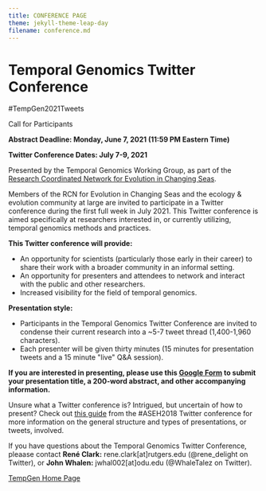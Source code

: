 ```yaml
---
title: CONFERENCE PAGE
theme: jekyll-theme-leap-day
filename: conference.md
---
```


# Temporal Genomics Twitter Conference 

#TempGen2021Tweets 

Call for Participants 

**Abstract Deadline: Monday, June 7, 2021 (11:59 PM Eastern Time)** 

**Twitter Conference Dates: July 7-9, 2021** 

Presented by the Temporal Genomics Working Group, as part of the [Research Coordinated Network for Evolution in Changing Seas](https://rcn-ecs.github.io/). 

Members of the RCN for Evolution in Changing Seas and the ecology & evolution community at large are invited to participate in a Twitter conference during the first full week in July 2021. This Twitter conference is aimed specifically at researchers interested in, or currently utilizing, temporal genomics methods and practices. 

**This Twitter conference will provide:** 
* An opportunity for scientists (particularly those early in their career) to share their work with a broader community in an informal setting.
* An opportunity for presenters and attendees to network and interact with the public and other researchers.
* Increased visibility for the field of temporal genomics.

**Presentation style:** 
* Participants in the Temporal Genomics Twitter Conference are invited to condense their current research into a ~5-7 tweet thread (1,400-1,960 characters).
* Each presenter will be given thirty minutes (15 minutes for presentation tweets and a 15 minute "live" Q&A session).

**If you are interested in presenting, please use this [Google Form](https://forms.gle/GPgAayoWPtYSvNa89) to submit your presentation title, a 200-word abstract, and other accompanying information.** 

Unsure what a Twitter conference is? Intrigued, but uncertain of how to present? Check out [this guide](https://jessicamdewitt.com/2018/02/12/aseh2018tweets-presenters-guide/) from the #ASEH2018 Twitter conference for more information on the general structure and types of presentations, or tweets, involved. 

If you have questions about the Temporal Genomics Twitter Conference, pleaase contact **René Clark:** rene.clark[at]rutgers.edu (@rene_delight on Twitter), or **John Whalen:** jwhal002[at]odu.edu (@WhaleTalez on Twitter). 

[TempGen Home Page](https://tempgenomics-rcn.github.io/website/)

